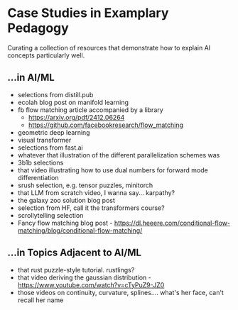 # Case Studies in Examplary Pedagogy

Curating a collection of resources that demonstrate how to explain AI concepts particularly well.

##  ...in AI/ML

* selections from distill.pub
* ecolah blog post on manifold learning
* fb flow matching article accompanied by a library
  * https://arxiv.org/pdf/2412.06264
  * https://github.com/facebookresearch/flow_matching
* geometric deep learning
* visual transformer
* selections from fast.ai
* whatever that illustration of the different parallelization schemes was
* 3b1b selections
* that video illustrating how to use dual numbers for forward mode differentiation
* srush selection, e.g. tensor puzzles, minitorch
* that LLM from scratch video, I wanna say... karpathy?
* the galaxy zoo solution blog post
* selection from HF, call it the transformers course?
* scrollytelling selection
* Fancy flow matching blog post - https://dl.heeere.com/conditional-flow-matching/blog/conditional-flow-matching/


## ...in Topics Adjacent to AI/ML

* that rust puzzle-style tutorial. rustlings?
* that video deriving the gaussian distribution - https://www.youtube.com/watch?v=cTyPuZ9-JZ0
* those videos on continuity, curvature, splines.... what's her face, can't recall her name
